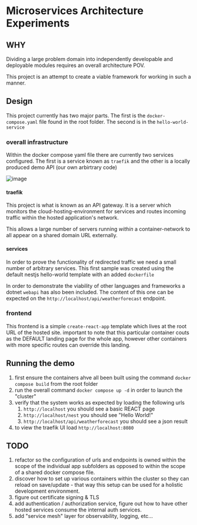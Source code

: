 # Microservices Architecture Experiments

## WHY

Dividing a large problem domain into independently developable and deployable modules requires an overall architecture POV.

This project is an attempt to create a viable framework for working in such a manner.

## Design

This project currently has two major parts. The first is the `docker-compose.yaml` file found in the root folder. The second is in the `hello-world-service`

### overall infrastructure

Within the docker compose yaml file there are currently two services configured. The first is a service known as `traefik` and the other is a locally produced demo API (our own arbirtrary code)

![image](https://user-images.githubusercontent.com/355561/154352073-03ed7583-f9bb-4cae-b430-f9d47587f075.png)

#### traefik

This project is what is known as an API gateway. It is a server which monitors the cloud-hosting-environment for services and routes incoming traffic within the hosted application's network.

This allows a large number of servers running _within_ a container-network to all appear on a shared domain URL externally.

#### services

In order to prove the functionality of redirected traffic we need a small number of arbitrary services. This first sample was created using the default nestjs hello-world template with an added `dockerfile`

In order to demonstrate the viability of other languages and frameworks a dotnet `webapi` has also been included. The content of this one can be expected on the `http://localhost/api/weatherforecast` endpoint.

### frontend

This frontend is a simple `create-react-app` template which lives at the root URL of the hosted site. important to note that this particular container couts as the DEFAULT landing page for the whole app, however other containers with more specific routes can override this landing.

## Running the demo

1. first ensure the containers ahve all been built using the command `docker compose build` from the root folder
2. run the overall command `docker compose up -d` in order to launch the "cluster"
3. verify that the system works as expected by loading the following urls
    1. `http://localhost` you should see a basic REACT page
    1. `http://localhost/nest` you should see "Hello World!"
    1. `http://localhost/api/weatherforecast` you should see a json result
4. to view the traefik UI load `http://localhost:8080`

## TODO

1. refactor so the configuration of urls and endpoints is owned within the scope of the individual app subfolders as opposed to within the scope of a shared docker compose file.
2. discover how to set up various containers within the cluster so they can reload on save/update - that way this setup can be used for a holistic development environment.
1. figure out certificate signing & TLS
1. add authentication / authorization service, figure out how to have other hosted services consume the internal auth services.
1. add "service mesh" layer for observability, logging, etc...
